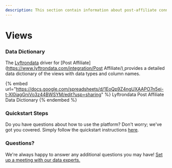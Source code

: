 ```yaml
---
description: This section contain information about post-affiliate connector views information
---
```


# Views

### Data Dictionary

The [Lyftrondata](https://www.lyftrondata.com/) driver for [Post Affiliate](https://www.lyftrondata.com/integration/Post Affiliate/)[ ](https://www.lyftrondata.com/integration/post-affiliate/)provides a detailed data dictionary of the views with data types and column names.

{% embed url="https://docs.google.com/spreadsheets/d/1EoQp9Z4ngUXAAPO7n5ei-t-Xl0iagGniVo3z44BWSYM/edit?usp=sharing" %}
Lyftrondata Post Affiliate Data Dictionary
{% endembed %}

### Quickstart Steps

Do you have questions about how to use the platform? Don't worry; we've got you covered. Simply follow the quickstart instructions [here](../../../../quickstart-steps.md).

### Questions? <a href="#questions" id="questions"></a>

We're always happy to answer any additional questions you may have! [Set up a meeting with our data experts.](https://www.lyftrondata.com/book-a-meeting/)


